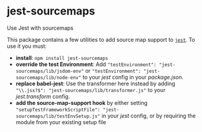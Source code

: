 # jest-sourcemaps
Use Jest with sourcemaps

This package contains a few utilities to add source map support
to [`jest`](https://facebook.github.io/jest/). To use it you must:

* **install**: `npm install jest-sourcemaps`
* **override the test Environment**: Add `"testEnvironment":
  "jest-sourcemaps/lib/jsdom-env"` or `"testEnvironment":
  "jest-sourcemaps/lib/node-env"` to your *jest* config in your
  *package.json*.
* **replace babel-jest**: Use the transformer here instead by adding
  `"\\.jsx?$": "jest-sourcemaps/lib/transformer.js"` to your
  *jest.transform* config.
* **add the source-map-support hook** by either setting
  `"setupTestFrameworkScriptFile":
  "jest-sourcemaps/lib/testEnvSetup.js"` in your *jest* config, or by
  requiring the module from your existing setup file
